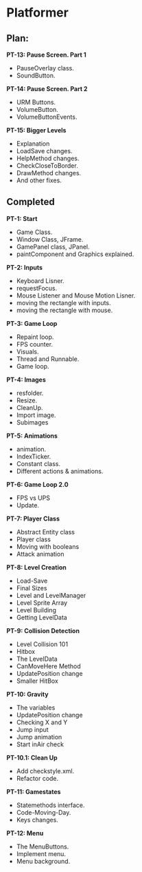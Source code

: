 ﻿# Platformer

## Plan:

**PT-13: Pause Screen. Part 1**
- PauseOverlay class.
- SoundButton.

**PT-14:  Pause Screen. Part 2**
- URM Buttons.
- VolumeButton.
- VolumeButtonEvents.

**PT-15: Bigger Levels**
- Explanation
- LoadSave changes.
- HelpMethod changes.
- CheckCloseToBorder.
- DrawMethod changes.
- And other fixes.

## Completed

**PT-1: Start**
- Game Class.
- Window Class, JFrame.
- GamePanel class, JPanel.
- paintComponent and Graphics explained.

**PT-2: Inputs**
- Keyboard Lisner.
- requestFocus.
- Mouse Listener and Mouse Motion Lisner.
- moving the rectangle with inputs.
- moving the rectangle with mouse.

**PT-3: Game Loop**
- Repaint loop.
- FPS counter.
- Visuals.
- Thread and Runnable.
- Game loop.

**PT-4: Images**
- resfolder.
- Resize.
- CleanUp.
- Import image.
- Subimages

**PT-5: Animations**
- animation.
- IndexTicker.
- Constant class.
- Different actions & animations.

**PT-6: Game Loop 2.0**
- FPS vs UPS
- Update.

**PT-7: Player Class**
- Abstract Entity class
- Player class
- Moving with booleans
- Attack animation

**PT-8: Level Creation**
- Load-Save
- Final Sizes
- Level and LevelManager
- Level Sprite Array
- Level Building
- Getting LevelData

**PT-9: Collision Detection**
- Level Collision 101
- Hitbox
- The LevelData
- CanMoveHere Method
- UpdatePosition change
- Smaller HitBox

**PT-10: Gravity**
- The variables
- UpdatePosition change
- Checking X and Y
- Jump input
- Jump animation
- Start inAir check

**PT-10.1: Clean Up**
- Add checkstyle.xml.
- Refactor code.

**PT-11: Gamestates**
- Statemethods interface.
- Code-Moving-Day.
- Keys changes.

**PT-12: Menu**
- The MenuButtons.
- Implement menu.
- Menu background.
